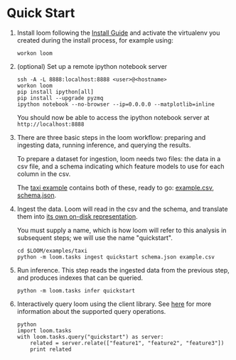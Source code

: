 # Quick Start

1.  Install loom following the [Install Guide](/doc/installing.md) and activate the 
    virtualenv you created during the install process, for example using:

        workon loom

2.  (optional) Set up a remote ipython notebook server

        ssh -A -L 8888:localhost:8888 <user>@<hostname>
        workon loom
        pip install ipython[all]
        pip install --upgrade pyzmq
        ipython notebook --no-browser --ip=0.0.0.0 --matplotlib=inline
    
    You should now be able to access the ipython notebook server at `http://localhost:8888`

3.  There are three basic steps in the loom workflow: preparing and ingesting data, 
    running inference, and querying the results.

    To prepare a dataset for ingestion, loom needs two files: the data in a csv file,
    and a schema indicating which feature models to use for each column in the csv.

    The [taxi example](/examples/taxi) contains both of these, ready to go:
    [example.csv](/examples/taxi/example.csv),
    [schema.json](/examples/taxi/schema.json).
 
4.  Ingest the data. Loom will read in the csv and the schema, and translate them into [its
    own on-disk representation](/doc/using.md#loom-file-formats). 

    You must supply a name, which is how loom will refer to this analysis in subsequent 
    steps; we will use the name "quickstart".

        cd $LOOM/examples/taxi
        python -m loom.tasks ingest quickstart schema.json example.csv

5.  Run inference.  This step reads the ingested data from the previous step, and produces indexes
    that can be queried.

        python -m loom.tasks infer quickstart

6.  Interactively query loom using the client library. See [here](FIXME) for more information about the supported
    query operations.

        python
        import loom.tasks
        with loom.tasks.query("quickstart") as server:
            related = server.relate(["feature1", "feature2", "feature3"])
            print related
